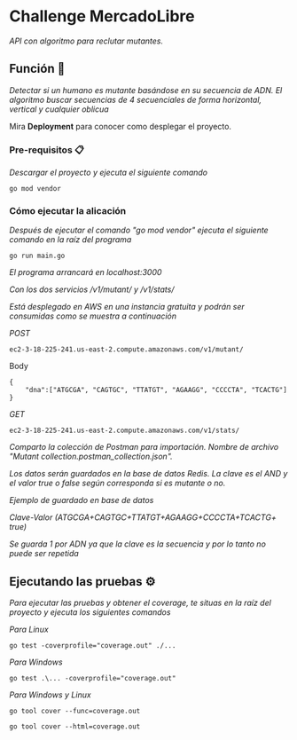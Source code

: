 # Challenge MercadoLibre

_API con algoritmo para reclutar mutantes._

## Función 🚀

_Detectar si un humano es mutante basándose en su secuencia de ADN. El algoritmo buscar secuencias de 4 secuenciales de forma horizontal, vertical y cualquier oblicua_

Mira **Deployment** para conocer como desplegar el proyecto.


### Pre-requisitos 📋

_Descargar el proyecto y ejecuta el siguiente comando_

```
go mod vendor
```


### Cómo ejecutar la alicación

_Después de ejecutar el comando "go mod vendor" ejecuta el siguiente comando en la raíz del programa_

```
go run main.go
```

_El programa arrancará en localhost:3000_

_Con los dos servicios /v1/mutant/ y /v1/stats/_

_Está desplegado en AWS en una instancia gratuita y podrán ser consumidas como se muestra a continuación_

_POST_
```
ec2-3-18-225-241.us-east-2.compute.amazonaws.com/v1/mutant/
```
Body
```
{
    "dna":["ATGCGA", "CAGTGC", "TTATGT", "AGAAGG", "CCCCTA", "TCACTG"]
}
```

_GET_
``` 
ec2-3-18-225-241.us-east-2.compute.amazonaws.com/v1/stats/
```

_Comparto la colección de Postman para importación. Nombre de archivo "Mutant collection.postman_collection.json"._

_Los datos serán guardados en la base de datos Redis. La clave es el AND y el valor true o false según corresponda si es mutante o no._

_Ejemplo de guardado en base de datos_

_Clave-Valor_
_(ATGCGA+CAGTGC+TTATGT+AGAAGG+CCCCTA+TCACTG+ true)_

_Se guarda 1 por ADN ya que la clave es la secuencia y por lo tanto no puede ser repetida_

## Ejecutando las pruebas ⚙️

_Para ejecutar las pruebas y obtener el coverage, te situas en la raíz del proyecto y ejecuta los siguientes comandos_

_Para Linux_
```
go test -coverprofile="coverage.out" ./...
```

_Para Windows_
```
go test .\... -coverprofile="coverage.out"
```

_Para Windows y Linux_
```
go tool cover --func=coverage.out
```

```
go tool cover --html=coverage.out
```
